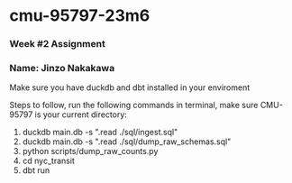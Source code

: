 # cmu-95797-23m6

### Week #2 Assignment
### Name: Jinzo Nakakawa

Make sure you have duckdb and dbt installed in your enviroment

Steps to follow, run the following commands in terminal, make sure CMU-95797 is your current directory:

1. duckdb main.db -s ".read ./sql/ingest.sql"
2. duckdb main.db -s ".read ./sql/dump_raw_schemas.sql"
3. python scripts/dump_raw_counts.py
4. cd nyc_transit
5. dbt run
